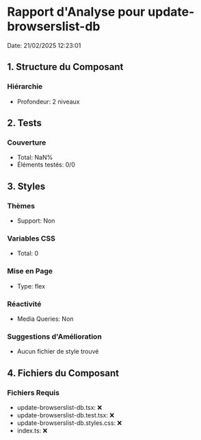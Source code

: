 # Rapport d'Analyse pour update-browserslist-db

Date: 21/02/2025 12:23:01

## 1. Structure du Composant

### Hiérarchie

- Profondeur: 2 niveaux

## 2. Tests

### Couverture

- Total: NaN%
- Éléments testés: 0/0

## 3. Styles

### Thèmes

- Support: Non

### Variables CSS

- Total: 0

### Mise en Page

- Type: flex

### Réactivité

- Media Queries: Non

### Suggestions d'Amélioration

- Aucun fichier de style trouvé

## 4. Fichiers du Composant

### Fichiers Requis

- update-browserslist-db.tsx: ❌
- update-browserslist-db.test.tsx: ❌
- update-browserslist-db.styles.css: ❌
- index.ts: ❌

